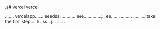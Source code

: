 .s# vercel
vercel

.......
vercelapp.......
eeedss.............
eee..............;..
 ee.................
..........
 take the first step....
h..
ss..
j...
..
..
.
